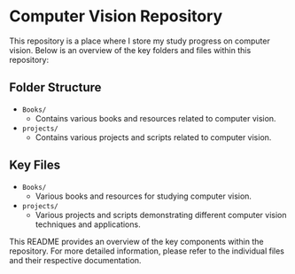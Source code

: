 # Computer Vision Repository

This repository is a place where I store my study progress on computer vision. Below is an overview of the key folders and files within this repository:

## Folder Structure

- `Books/`
    - Contains various books and resources related to computer vision.
- `projects/`
    - Contains various projects and scripts related to computer vision.

## Key Files

- `Books/`
    - Various books and resources for studying computer vision.
- `projects/`
    - Various projects and scripts demonstrating different computer vision techniques and applications.

This README provides an overview of the key components within the repository. For more detailed information, please refer to the individual files and their respective documentation.
